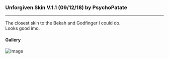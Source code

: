 ### Unforgiven Skin V.1.1 (09/12/18) by PsychoPatate
---

The closest skin to the Bekah and Godfinger I could do.  
Looks good imo.

#### Gallery
![Image](https://i.imgur.com/pGNDBE7.jpg)
